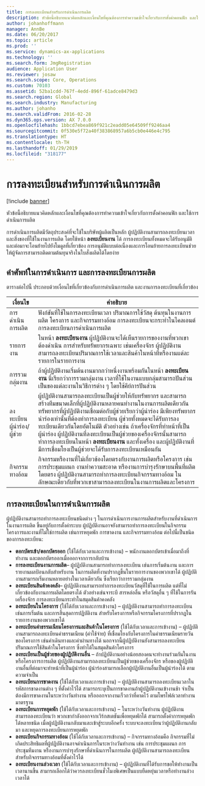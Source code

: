 ```yaml
---
title: การลงทะเบียนสำหรับการดำเนินการผลิต
description: หัวข้อนี้อธิบายแนวคิดหลักและเงื่อนไขที่คุณต้องการทำความเข้าใจเกี่ยวกับการตั้งค่าคอนฟิก และใช้การดำเนินการผลิต
author: johanhoffmann
manager: AnnBe
ms.date: 06/20/2017
ms.topic: article
ms.prod: ''
ms.service: dynamics-ax-applications
ms.technology: ''
ms.search.form: JmgRegistration
audience: Application User
ms.reviewer: josaw
ms.search.scope: Core, Operations
ms.custom: 70103
ms.assetid: 52ba1cdd-767f-4edd-896f-61adce8479d3
ms.search.region: Global
ms.search.industry: Manufacturing
ms.author: johanho
ms.search.validFrom: 2016-02-28
ms.dyn365.ops.version: AX 7.0.0
ms.openlocfilehash: 1bbcd7ebea869f921c2eadd05e64509ff9246aa4
ms.sourcegitcommit: 0f530e5f72a40f383868957a6b5cb0e446e4c795
ms.translationtype: HT
ms.contentlocale: th-TH
ms.lasthandoff: 01/29/2019
ms.locfileid: "318177"
---
```

# <a name="registration-for-manufacturing-execution"></a>การลงทะเบียนสำหรับการดำเนินการผลิต

[!include [banner](../includes/banner.md)]

หัวข้อนี้อธิบายแนวคิดหลักและเงื่อนไขที่คุณต้องการทำความเข้าใจเกี่ยวกับการตั้งค่าคอนฟิก และใช้การดำเนินการผลิต 

การดำเนินการผลิตมีวัตถุประสงค์ที่จะใช้ในบริษัทผู้ผลิตเป็นหลัก ผู้ปฏิบัติงานสามารถลงทะเบียนเวลาและสิ่งของที่ใช้ในงานการผลิต โดยใช้หน้า **ลงทะเบียนงาน** ได้ การลงทะเบียนทั้งหมดจะได้รับอนุมัติและต่อมาจะโอนย้ายไปยังโมดูลที่เกี่ยวข้อง การอนุมัติแบบต่อเนื่องและการโอนย้ายการลงทะเบียนช่วยให้ผู้จัดการสามารถติดตามต้นทุนจริงในใบสั่งผลิตได้โดยง่าย

## <a name="manufacturing-execution-and-registration-terminology"></a>คำศัพท์ในการดำเนินการ และการลงทะเบียนการผลิต
ตารางต่อไปนี้ ประกอบด้วยเงื่อนไขที่เกี่ยวข้องกับการดำเนินการผลิต และงานการลงทะเบียนที่เกี่ยวข้อง

| เงื่อนไข                          | คำอธิบาย                                                                                                                                                                                                                                                                                                                                                                                                                                                                                                                                                                                           |
|-------------------------------|-------------------------------------------------------------------------------------------------------------------------------------------------------------------------------------------------------------------------------------------------------------------------------------------------------------------------------------------------------------------------------------------------------------------------------------------------------------------------------------------------------------------------------------------------------------------------------------------------------|
| การดำเนินการผลิต       | ฟังก์ชันที่ใช้ในการลงทะเบียนเวลา ปริมาณการใช้วัสดุ ต้นทุนในงานการผลิต โครงการ และกิจกรรมทางอ้อม การลงทะเบียนจะกระทำในไคลเอนต์การลงทะเบียนการดำเนินการผลิต                                                                                                                                                                                                                                                                                                                                                                                                   |
| รายการงาน                      | ในหน้า **ลงทะเบียนงาน** ผู้ปฏิบัติงานจะได้เห็นรายการของงานที่พวกเขาต้องดำเนิน การสำหรับทรัพยากรเฉพาะ เช่นเครื่องจักร ผู้ปฏิบัติงานสามารถลงทะเบียนปริมาณการใช้เวลาและสินค้าในหน้าที่หรืองานแต่ละรายการในรายการงาน                                                                                                                                                                                                                                                                                                                                                                           |
| การรวมกลุ่มงาน                  | ถ้าผู้ปฏิบัติงานเริ่มต้นงานมากกว่าหนึ่งงานพร้อมกันในหน้า **ลงทะเบียนงาน** นี่เรียกว่าการรวมกลุ่มงาน เวลาที่ใช้ในงานแบบกลุ่มสามารถปันส่วนเป็นของแต่ละงานในวิธีการต่าง ๆ โดยใช้คีย์การปันส่วน                                                                                                                                                                                                                                                                                                                                                         |
| ลงทะเบียนผู้นำร่อง/ผู้ช่วย | ผู้ปฏิบัติงานสามารถลงทะเบียนเป็นผู้ช่วยให้กับทรัพยากร และสามารถสร้างทีมขนาดเล็กที่ผู้ปฏิบัติงานหลายคนทำงานในงานการผลิตเดียวกัน ทรัพยากรที่ผู้ปฏิบัติงานเชื่อมต่อกับผู้ช่วยเรียกว่าผู้นำร่อง มีเพียงทรัพยากรนำร่องเท่านั้นที่ต้องทำการลงทะเบียน ผู้ช่วยทั้งหมดจะได้รับการลงทะเบียนเดียวกันโดยอัตโนมัติ ตัวอย่างเช่น ถ้าเครื่องจักรที่ทำหน้าที่เป็นผู้นำร่อง ผู้ปฏิบัติงานที่ลงทะเบียนเป็นผู้ช่วยของเครื่องจักรนั้นสามารถทำการลงทะเบียนในหน้า **ลงทะเบียนงาน** และทั้งเครื่อง และผู้ปฏิบัติงานที่มีการเชื่อมโยงเป็นผู้ช่วยจะได้รับการลงทะเบียนเหมือนกัน |
| กิจกรรมทางอ้อม             | กิจกรรมหรืองานที่ไม่เกี่ยวข้องโดยตรงกับงานการผลิตหรือโครงการ เช่นการประชุมแผนก งานทำความสะอาด หรืองานการบำรุงรักษาบนพื้นที่ผลิตโดยตรง ผู้ปฏิบัติงานสามารถทำการลงทะเบียนกิจกรรมทางอ้อม ในลักษณะเดียวกับที่พวกเขาสามารถลงทะเบียนในงานการผลิตและโครงการ                                                                                                                                                                                                                                                                                                |

## <a name="registrations-in-manufacturing-execution"></a>การลงทะเบียนในการดำเนินการผลิต
ผู้ปฏิบัติงานสามารถทำการลงทะเบียนชนิดต่าง ๆ ในการดำเนินการงานการผลิตสำหรับงานที่ดำเนินการในงานการผลิต ขึ้นอยู่กับการตั้งค่าระบบ ผู้ปฏิบัติงานอาจยังสามารถทำการลงทะเบียนในกิจกรรมโครงการและงานที่ไม่ใช่การผลิต เช่นการหยุดพัก การขาดงาน และกิจกรรมทางอ้อม ต่อไปนี้เป็นชนิดของการลงทะเบียน:

-   **ตอกบัตรเข้า/ตอกบัตรออก** (ใช้ได้กับเวลาและการเข้างาน) – พนักงานตอกบัตรเข้าเมื่อมาถึงที่ทำงาน และตอกบัตรออกเมื่อออกจากการกลับบ้าน
-   **การลงทะเบียนงานการผลิต**– ผู้ปฏิบัติงานสามารถทำการลงทะเบียน เช่นการเริ่มต้นงาน และการรายงานผลป้อนกลับสำหรับงาน ในการผลิตที่งานปรากฏขึ้นในรายการงานของพวกเขาได้ ผู้ปฏิบัติงานสามารถเริ่มงานหลายอย่างในเวลาเดียวกัน ซึ่งเรียกว่าการรวมกลุ่มงาน
-   **ลงทะเบียนสินค้าคงคลัง**– ผู้ปฏิบัติงานสามารถทำการลงทะเบียนวัสดุที่ใช้ในการผลิต แต่ที่ไม่เกี่ยวข้องกับงานการผลิตโดยตรงได้ ตัวอย่างเช่นจาระบี สารหล่อลื่น หรือวัสดุอื่น ๆ ที่ใช้ในการรันเครื่องจักร การลงทะเบียนกระทำในสมุดสินค้าคงคลัง
-   **ลงทะเบียนในโครงการ** (ใช้ได้กับเวลาและการเข้างาน) – ผู้ปฏิบัติงานสามารถทำการลงทะเบียน เช่นการเริ่มต้น และการสิ้นสุดการปฏิบัติงาน สำหรับโครงการหรือกิจกรรมโครงการที่ปรากฏในรายการงานของพวกเขาได้
-   **ลงทะเบียนค่าธรรมเนียมโครงการและสินค้าในโครงการ** (ใช้ได้กับเวลาและการเข้างาน) – ผู้ปฏิบัติงานสามารถลงทะเบียนค่าธรรมเนียม (ค่าใช้จ่าย) ที่เชื่อมโยงกับโครงการในค่าธรรมเนียมรายวันของโครงการ เช่นค่าเดินทางและค่าผ่านทางได้ นอกจากนี้ผู้ปฏิบัติงานยังสามารถลงทะเบียนปริมาณการใช้สินค้าในโครงการ ซึ่งทำได้ในสมุดสินค้าโครงการ
-   **ลงทะเบียนเป็นผู้ช่วยของผู้ปฏิบัติงานอื่น** – ถ้าปฏิบัติงานอย่างน้อยสองคนจะทำงานร่วมกันในงานหรือโครงการการผลิต ผู้ปฏิบัติงานสามารถลงทะเบียนเป็นผู้ช่วยของเครื่องจักร หรือของผู้ปฏิบัติงานอื่นที่ต่อมาจะทำหน้าที่เป็นผู้นำร่อง ผู้นำร่องสามารถเลือกผู้ปฏิบัติงานอื่นเป็นผู้นำร่องได้ ตามความจำเป็น
-   **ลงทะเบียนการขาดงาน** (ใช้ได้กับเวลาและการเข้างาน) – ผู้ปฏิบัติงานสามารถลงทะเบียนเวลาในรหัสการขาดงานต่าง ๆ ที่ตั้งค่าไว้ได้ สามารถระบุเป็นการขาดงานถ้าผู้ปฏิบัติงานเข้างานช้า จำเป็นต้องมีการขาดงานในระหว่างวันทำงาน หรือออกจากงานเร็วกว่าที่คาดไว้ ตามโพรไฟล์เวลาทำงานมาตรฐาน
-   **ลงทะเบียนการหยุดพัก** (ใช้ได้กับเวลาและการเข้างาน) – ในระหว่างวันทำงาน ผู้ปฏิบัติงานสามารถลงทะเบียนว่า พวกเขากำลังออกจากเวิร์กสเตชันเพื่อหยุดพักได้ สามารถตั้งค่าการหยุดพักได้หลายชนิด เมื่อผู้ปฏิบัติงานกลับมาและเข้าสู่ระบบอีกครั้ง ระบบจะลงทะเบียนว่าผู้ปฏิบัติงานกลับมา และหยุดการลงทะเบียนการหยุดพัก
-   **ลงทะเบียนกิจกรรมทางอ้อม** (ใช้ได้กับเวลาและการเข้างาน) – กิจกรรมทางอ้อมคือ กิจกรรมที่ไม่เกิดประสิทธิผลที่ผู้ปฏิบัติงานอาจดำเนินการในระหว่างวันทำงาน เช่น การประชุมแผนก การประชุมทีมงาน หรืองานการบำรุงรักษาที่ดำเนินการในการผลิต ผู้ปฏิบัติงานสามารถลงทะเบียนสำหรับกิจกรรมทางอ้อมที่ตั้งค่าไว้ได้
-   **ลงทะเบียนงานล่วงเวลา** (ใช้ได้กับเวลาและการเข้างาน) – ผู้ปฏิบัติงานที่ได้รับการขอให้ทำงานเป็นเวลานานขึ้น สามารถเลือกได้ว่าควรลงทะเบียนชั่วโมงพิเศษเป็นแบบยืดหยุ่นเวลาหรือทำงานล่วงเวลาได้




